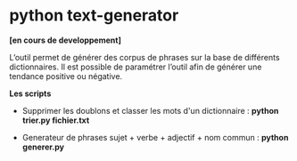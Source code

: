 # python text-generator 
**[en cours de developpement]**

L’outil permet de générer des corpus de phrases sur la base de différents dictionnaires. Il est possible de paramétrer l’outil afin de générer une tendance positive ou négative.

**Les scripts**

- Supprimer les doublons et classer les mots d'un dictionnaire :  **python trier.py fichier.txt**

- Generateur de phrases sujet + verbe + adjectif + nom commun :  **python generer.py**
